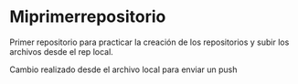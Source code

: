 # Miprimerrepositorio
Primer repositorio para practicar la creación de los repositorios y subir los archivos desde el rep local.

Cambio realizado desde el archivo local para enviar un push
